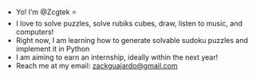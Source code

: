 - Yo! I’m @Zcgtek ⭐️
- I love to solve puzzles, solve rubiks cubes, draw, listen to music, and computers!
- Right now, I am learning how to generate solvable sudoku puzzles and implement it in Python
- I am aiming to earn an internship, ideally within the next year!
- Reach me at my email: zackguajardo@gmail.com

<!---
Zcgtek/Zcgtek is a ✨ special ✨ repository because its `README.md` (this file) appears on your GitHub profile.
You can click the Preview link to take a look at your changes.
--->
